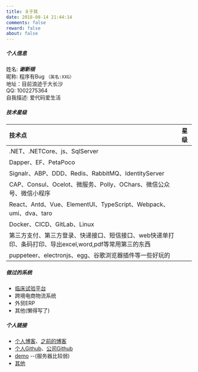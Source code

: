 ```yaml
---
title: 关于我
date: 2018-08-14 21:44:14
comments: false
reward: false
about: false
---
```


##### 个人信息
姓名: ***谢新根***  
昵称: 程序有Bug ```（英名:XXG）```  
地址：目前浪迹于大长沙  
QQ: 1002275364  
自我描述: 爱代码爱生活  
##### 技术星级 
| 技术点 | 星级 |
|:-------|:-----:|
|.NET、.NETCore、js、SqlServer|<span class="task-star star-full"></span><span class="task-star star-full"></span><span class="task-star star-full"></span><span class="task-star star-full"></span><span class="task-star star-half"></span>|
|Dapper、EF、PetaPoco|<span class="task-star star-full"></span><span class="task-star star-full"></span><span class="task-star star-full"></span><span class="task-star star-full"></span><span class="task-star star-off"></span>|
|Signalr、ABP、DDD、Redis、RabbitMQ、IdentityServer|<span class="task-star star-full"></span><span class="task-star star-full"></span><span class="task-star star-full"></span></span><span class="task-star star-off"></span><span class="task-star star-off"></span>|
|CAP、Consul、Ocelot、微服务、Polly、OChars、微信公众号、微信小程序|<span class="task-star star-full"></span><span class="task-star star-full"></span><span class="task-star star-full"></span></span><span class="task-star star-off"></span><span class="task-star star-off"></span>|
|React、Antd、Vue、ElementUI、TypeScript、Webpack、umi、dva、taro|<span class="task-star star-full"></span><span class="task-star star-full"></span><span class="task-star star-full"></span></span></span><span class="task-star star-off"></span><span class="task-star star-off"></span>|
|Docker、CICD、GitLab、Linux|<span class="task-star star-full"></span><span class="task-star star-full"></span><span class="task-star star-full"></span></span><span class="task-star star-off"></span><span class="task-star star-off"></span>|
|第三方支付、第三方登录、快递接口、短信接口、web快递单打印、条码打印、导出excel,word,pdf等常用第三的东西|<span class="task-star star-full"></span><span class="task-star star-full"></span><span class="task-star star-full"></span></span><span class="task-star star-off"></span><span class="task-star star-off"></span>|
|puppeteer、electronjs、egg、谷歌浏览器插件等一些好玩的|<span class="task-star star-full"></span><span class="task-star star-full"></span><span class="task-star star-full"></span></span><span class="task-star star-off"></span><span class="task-star star-off"></span>|
##### 做过的系统
- [临床试验平台](http://www.wetrial.com)
- 跨境电商物流系统  
- 外贸ERP     
- 其他(懒得写了)

##### 个人链接
- [个人博客](http://blog.xxgtalk.cn)、[之前的博客](http://www.cnblogs.com/xiexingen)
- [个人Github](http://www.github.com/xiexingen)、[公司Github](http://www.github.com/wetrial)
- [demo](http://jui-sample.xxgtalk.cn) --(服务器比较弱)
- [其他](https://www.cnblogs.com/xiexingen/p/4553354.html)